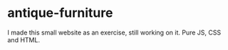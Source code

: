 # antique-furniture
I made this small website as an exercise, still working on it. Pure JS, CSS and HTML.

